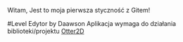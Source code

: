 Witam,
Jest to moja pierwsza styczność z Gitem!

#Level Edytor by Daawson
Aplikacja wymaga do działania biblioteki/projektu [Otter2D](http://otter2d.com/)



